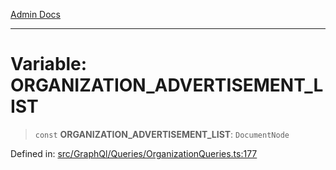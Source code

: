 [Admin Docs](/)

***

# Variable: ORGANIZATION\_ADVERTISEMENT\_LIST

> `const` **ORGANIZATION\_ADVERTISEMENT\_LIST**: `DocumentNode`

Defined in: [src/GraphQl/Queries/OrganizationQueries.ts:177](https://github.com/PalisadoesFoundation/talawa-admin/blob/main/src/GraphQl/Queries/OrganizationQueries.ts#L177)
